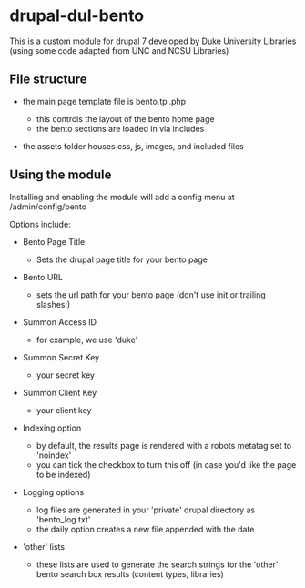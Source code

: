 drupal-dul-bento
================

This is a custom module for drupal 7 developed by Duke University Libraries (using some code adapted from UNC and NCSU Libraries)


File structure
---------------------
- the main page template file is bento.tpl.php
  - this controls the layout of the bento home page
  - the bento sections are loaded in via includes

- the assets folder houses css, js, images, and included files


Using the module
---------------------

Installing and enabling the module will add a config menu at /admin/config/bento

Options include:

- Bento Page Title
  - Sets the drupal page title for your bento page

- Bento URL
  - sets the url path for your bento page (don't use init or trailing slashes!)

- Summon Access ID
  - for example, we use 'duke'

- Summon Secret Key
  - your secret key

- Summon Client Key
  - your client key

- Indexing option
  - by default, the results page is rendered with a robots metatag set to 'noindex'
  - you can tick the checkbox to turn this off (in case you'd like the page to be indexed)

- Logging options
  - log files are generated in your 'private' drupal directory as 'bento_log.txt'
  - the daily option creates a new file appended with the date

- 'other' lists
  - these lists are used to generate the search strings for the 'other' bento search box results (content types, libraries)
